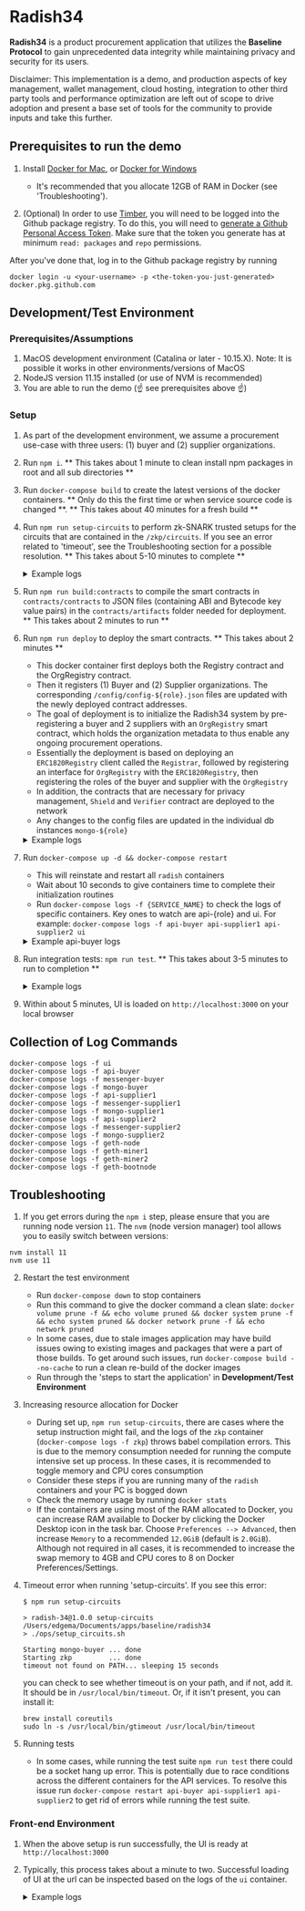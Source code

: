 # Radish34

__Radish34__ is a product procurement application that utilizes the __Baseline Protocol__ to gain unprecedented data integrity while maintaining privacy and security for its users.

Disclaimer: This implementation is a demo, and production aspects of key management, wallet management, cloud hosting, integration to other third party tools and performance optimization are left out of scope to drive adoption and present a base set of tools for the community to provide inputs and take this further.

## Prerequisites to run the demo

1. Install [Docker for Mac](https://www.docker.com/docker-mac), or
    [Docker for Windows](https://www.docker.com/docker-windows)  
    - It's recommended that you allocate 12GB of RAM in Docker (see 'Troubleshooting').

2. (Optional) In order to use [Timber](https://github.com/EYBlockchain/timber), you will need to be logged into the Github package registry. To do this, you will need to [generate a Github Personal Access Token](https://help.github.com/en/github/authenticating-to-github/creating-a-personal-access-token-for-the-command-line). Make sure that the token you generate has at minimum `read: packages` and `repo` permissions.

After you've done that, log in to the Github package registry by running

`docker login -u <your-username> -p <the-token-you-just-generated> docker.pkg.github.com`

## Development/Test Environment

### Prerequisites/Assumptions

1. MacOS development environment (Catalina or later - 10.15.X). Note: It is possible it works in other environments/versions of MacOS
1. NodeJS version 11.15 installed (or use of NVM is recommended)
1. You are able to run the demo (☝️ see prerequisites above ☝️)

### Setup

1. As part of the development environment, we assume a procurement use-case with three users: (1) buyer and (2) supplier organizations.
2. Run `npm i`. ** This takes about 1 minute to clean install npm packages in root and all sub directories **
3. Run `docker-compose build` to create the latest versions of the docker containers. ** Only do this the first time or when service source code is changed **. ** This takes about 40 minutes for a fresh build **
4. Run `npm run setup-circuits` to perform zk-SNARK trusted setups for the circuits that are contained in the `/zkp/circuits`. If you see an error related to 'timeout', see the Troubleshooting section for a possible resolution. ** This takes about 5-10 minutes to complete ** 
    <details> 
      <summary>Example logs</summary>
      <p> 

      ```
      *** Starting zokrates container ***
      radish-34_radish-zkp-watch_1 is up-to-date
      mongo-buyer is up-to-date
      radish-34_radish-zkp_1 is up-to-date

      *** Running setup for createMSA ***
      {"verificationKey":{"H":[["0x28cbb3929742ba7f874746fb890540017813ef404ae38c7073bf030be3577194","0x0974c59917efe8f2aa0049ded97d3103a300ca864c122b1d4c13197d2548c550"],["0x205078b5f99a3e041d75a8d3eb0cafe24da9649271275861bafbfa074a946f68","0x23c46a91322035df6f503929d00efc95ab970633c0b9cdd521f26831137ce398"]],"Galpha":["0x030cb162dc5bb2112b625de1cff121dc0e867068f496d3862d8d27e144c13c64","0x143e8abb0bcdb24417a01bc581bff336c2539f9b48c39c5b1447a5e4ca8a79c6"],"Hbeta":[["0x2e1a7b77ee31735d5b8dd25a032ea8bfda27c5905bec6d3ee3d0b01169ed7961","0x149b8fb268d495e15e642da2bd172791fd65bf9cdc49da8f1b16c34635ede869"],["0x2ccd66691257c87cdbd98efad37a0f60422a1e4d73dd2c18ebd87fc8522db9be","0x15437cb448e5bf0cf3067e2de941cf4ed73f6f732dac9cf19f0e89555f6d7a36"]],"Ggamma":["0x0c132ee8e18b7dd37a7332f6138d2c30826910652de0df3d188fe3597da2208d","0x2cced0ec0c467fac9b6774739b696d2fd1074cdef99da52c986838cea132bbe8"],"Hgamma":[["0x060ae04d4f50d8f01ca4fad8a29fd6d0d8f6eae762c1345bbebab3d8ca8cd993","0x0bb22b3de71c381a8bbd3b40633f3c2db119b75f5874a28bf4f221bae4fa9d73"],["0x13aa539b007374ee850da69ee1b91869ca4d64337a41e2cf4eaef844a28c251c","0x299c36c9cc3aab3c7df10bff199bb66c6d954dfa4ba30b5b33705a4b5bf0708e"]],"query":[["0x2ea45bf055ff829b0348d5c2b0619371de5835c0e28dd63c3d806aa06e3890f5","0x2aa391d2cb16b76693d1dfbbe0272861e38e7cf457f38d0f93d5a7751f3fa7a0"],["0x18c4fa762ba68bdaabb02658ad113cc22333107d73ebc0f508e4c4f2f5a3aaf2","0x075062f8a367e48fc22c99752a8e0211148462c8dab0c87d4c12c85545594e07"]]}}
      *** Running setup for createPO ***
      {"verificationKey":{"H":[["0x2d5f6d4b7d13b5cebd8d6cece9dbce5ecb04d3ea80217e0426c2b1d72c2d972d","0x02ff4a4667c3fead0b270277aba0fef1a8f2e94e85b160d19385c089ac7cf501"],["0x25ddb0f3266fc2b2efefa6247f24355a327353f6ccfb5ca9fb5ab1352370a21b","0x1c078f4b5447ef774133731e301b43a9c8657123409333efffa74486a86fb47f"]],"Galpha":["0x0d36fc5d69ce3f50ec40bb9d3540fb1d898a2f91d48932bf55cfcb304af635e3","0x1a555461b3ac218af5fca356d75b9d0eecce6bb8d44aab275141e1a980077a67"],"Hbeta":[["0x29a47d9266d3a915ba517cd2d099ef4872c568d86d69c63ff5fa55aa7a5f6284","0x1125edf840c07eda41a962f71f1e0d8b4c0052587c6b6918ebb3a267c43b6255"],["0x2d15aefb7f2a3374e28671f5b4b5dc1db80660656b16fd81953a6104a95b61ef","0x2e43d6f090a7402b948824568e69a956646a8ddc79eba4bfad65da4863663ce5"]],"Ggamma":["0x11cf0010dc05657a0933a3366efab90a055ef76c926af3c94cd79df0daace624","0x138c005e154787838b851afc869be363e089b2e3786c197c1a7a7f8023e2adcf"],"Hgamma":[["0x267470583b8333a4c8b81331d12d6badfd49c416810fd23006ec393f812c8a56","0x14321eed994c76846d2b8b532e7995d3cb76c022ab05af426a99e98a53076779"],["0x0cfcd3abdf0119481374bf209c71f7afcd8920b85de0e95294933ddd3c16c92a","0x23871104deb8a7c03efaf1ede048dd9f968b4602ea7f824a5c8d4aaa1e6f4143"]],"query":[["0x1a7251f3ac3930802d03eae0f4d8187a62bcf752b33cedd98defe74ddc07cd8f","0x06a13bbc659fae79a8e0ab7fa474d4ae451d42633116e42e17334ee21a847fc5"],["0x26620d77c65980fb18256ee17bc0e80adc30ddb4c54cd61154432d713889ea33","0x237af6ad935a45192f8a279e3543bca9b04aa547d16501c3c164c9ef38ad59c0"]]}}
      *** Setups complete ***
      ``` 
      </p>
    </details> 

5. Run `npm run build:contracts` to compile the smart contracts in `contracts/contracts` to JSON files (containing ABI and Bytecode key value pairs) in the `contracts/artifacts` folder needed for deployment. ** This takes about 2 minutes to run **
6. Run `npm run deploy` to deploy the smart contracts. ** This takes about 2 minutes **
    - This docker container first deploys both the Registry contract and the OrgRegistry contract.
    - Then it registers (1) Buyer and (2) Supplier organizations. The corresponding `/config/config-${role}.json` files are updated with the newly deployed contract addresses.
    - The goal of deployment is to initialize the Radish34 system by pre-registering a buyer and 2 suppliers with an `OrgRegistry` smart contract, which holds the organization metadata to thus enable any ongoing procurement operations.
    - Essentially the deployment is based on deploying an `ERC1820Registry` client called the `Registrar`, followed by registering an interface for `OrgRegistry` with the `ERC1820Registry`, then registering the roles of the buyer and supplier with the `OrgRegistry`
    - In addition, the contracts that are necessary for privacy management, `Shield` and `Verifier` contract are deployed to the network
    - Any changes to the config files are updated in the individual db instances `mongo-${role}`
    <details> 
      <summary>Example logs</summary>
      <p> 

      ```
      > docker-compose run --rm radish-deploy sh deploy.sh
      Patiently waiting 10 seconds for ganache container to init ...
      Checking for ganache ...
      ✅  ERC1820Registry deployed: 0x448de9B34ac4DD0901DCc3f2fF1a31822B51a397
      ✅  OrgRegistry deployed: 0x31088fd0eede771d5bda1558e06a666Cd9BF110c
      ✅  BN256G2 library deployed: 0x8f17969A8dc9cbAe2EB98541F33c7c396f615241
      ✅  Verifier deployed: 0xDf3C747B74CeFe4ffEa5baa2D0eAFE2B0F86A8F3
      ✅  Shield deployed: 0x7370f1C710F3af6f28Be19ed99e0ed8f1B59b1CB
      ✅  Assigned the deployer as the manager for OrgRegistry. TxHash: 0x1689ac60fba5c25b5559e0fbca066c4063a433dec552adc9208977e161f05852
      ✅  Set OrgRegistry as Interface Implementer for deployer. TxHash: 0x52660020dad54f7177896e16ba9e6956aa4c046e59c2bf92b53db06d387802a2
      ✅  Retrieved all Whisper Identity for each user
      ✅  Registered buyer in the OrgRegistry with tx hash: 0x77e39fc3398e405caaf895a2ea29966423dc8f01f0bffdc335579d0865837415
      ✅  Registered supplier1 in the OrgRegistry with tx hash: 0xefc1142c39f95766d245eab0d7dc4fe0860fded16c4531d529e6636136888123
      ✅  Registered supplier2 in the OrgRegistry with tx hash: 0x354c5a0745690f5c68a33f481e8c89cdbd103b24e549839374f589dc1b15c49c
      ✅  getOrg: 3 Organizations have successfully been set up!
      {
      address: '0xB5630a5a119b0EAb4471F5f2d3632e996bf95d41',
      name: 'Org1',
      role: 1,
      messagingKey: '0x04660083ec950731f412cb96cca49f55d443c370ed8e2d3d938769ce4b200ffc0e9597001574b165b4030235331de26f49b1c4ea1c03d902d2ba75302393fa050e',
      zkpPublicKey: '0x21864a8a3f24dad163d716f77823dd849043481c7ae683a592a02080e20c1965'
      }
      {
      address: '0x5ACcdCCE3E60BD98Af2dc48aaf9D1E35E7EC8B5f',
      name: 'Supplier 1',
      role: 2,
      messagingKey: '0x047087e00ac5d68d752caab75c7107329f354a52a9e220d83a0bd14b9a76dbcc359a7e604548a48f0e9a45f5f0d9a31a2b9fa005ec5fd0cce49ccb229a6a28eaff',
      zkpPublicKey: '0x1513500b81d1cc3ecb32c0a3af17756b99e23f6edff51fcd5b4b4793ea2d0387'
      }
      {
      address: '0x3f7eB8a7d140366423e9551e9532F4bf1A304C65',
      name: 'Supplier 2',
      role: 2,
      messagingKey: '0x04fa022574ff337d4e5ab9e529a9dc379c8e12fb9fb424c7c400de9ba42d9e24d9d37fb6cd88c182f9908a1451765d98c561006df44a637b9b72551f9f43dc73a7',
      zkpPublicKey: '0x03366face983056ea73ff840eee1d8786cf72b0e14a8e44bac13e178ac3cebd5'
      }
      Updated settings for buyer to include: {
      addresses: {
          ERC1820Registry: '0x448de9B34ac4DD0901DCc3f2fF1a31822B51a397',
          OrgRegistry: '0x31088fd0eede771d5bda1558e06a666Cd9BF110c',
          BN256G2: '0x8f17969A8dc9cbAe2EB98541F33c7c396f615241',
          Verifier: '0xDf3C747B74CeFe4ffEa5baa2D0eAFE2B0F86A8F3',
          Shield: '0x7370f1C710F3af6f28Be19ed99e0ed8f1B59b1CB'
      },
      organization: {
          messengerKey: '0x04660083ec950731f412cb96cca49f55d443c370ed8e2d3d938769ce4b200ffc0e9597001574b165b4030235331de26f49b1c4ea1c03d902d2ba75302393fa050e',
          name: 'Org1',
          role: 1,
          zkpPublicKey: '0x21864a8a3f24dad163d716f77823dd849043481c7ae683a592a02080e20c1965',
          zkpPrivateKey: '0x29ae268c4e58726d63fb5b0dae75e8d70f77519d12063f1a8fa9ebec085e533d'
      }
      }
      Updated settings for supplier1 to include: {
      addresses: {
          ERC1820Registry: '0x448de9B34ac4DD0901DCc3f2fF1a31822B51a397',
          OrgRegistry: '0x31088fd0eede771d5bda1558e06a666Cd9BF110c',
          BN256G2: '0x8f17969A8dc9cbAe2EB98541F33c7c396f615241',
          Verifier: '0xDf3C747B74CeFe4ffEa5baa2D0eAFE2B0F86A8F3',
          Shield: '0x7370f1C710F3af6f28Be19ed99e0ed8f1B59b1CB'
      },
      organization: {
          messengerKey: '0x047087e00ac5d68d752caab75c7107329f354a52a9e220d83a0bd14b9a76dbcc359a7e604548a48f0e9a45f5f0d9a31a2b9fa005ec5fd0cce49ccb229a6a28eaff',
          name: 'Supplier 1',
          role: 2,
          zkpPublicKey: '0x1513500b81d1cc3ecb32c0a3af17756b99e23f6edff51fcd5b4b4793ea2d0387',
          zkpPrivateKey: '0xb084bd09eea9612b5790a73d9f88bdf644d56194a410b08f6d2ae09d5fccbfe'
      }
      }
      Updated settings for supplier2 to include: {
      addresses: {
          ERC1820Registry: '0x448de9B34ac4DD0901DCc3f2fF1a31822B51a397',
          OrgRegistry: '0x31088fd0eede771d5bda1558e06a666Cd9BF110c',
          BN256G2: '0x8f17969A8dc9cbAe2EB98541F33c7c396f615241',
          Verifier: '0xDf3C747B74CeFe4ffEa5baa2D0eAFE2B0F86A8F3',
          Shield: '0x7370f1C710F3af6f28Be19ed99e0ed8f1B59b1CB'
      },
      organization: {
          messengerKey: '0x04fa022574ff337d4e5ab9e529a9dc379c8e12fb9fb424c7c400de9ba42d9e24d9d37fb6cd88c182f9908a1451765d98c561006df44a637b9b72551f9f43dc73a7',
          name: 'Supplier 2',
          role: 2,
          zkpPublicKey: '0x03366face983056ea73ff840eee1d8786cf72b0e14a8e44bac13e178ac3cebd5',
          zkpPrivateKey: '0x111bc1d832ba0ea6804f031c6f0ec9550f4d2b55666c30d7b4cf532b22a45f25'
      }
      }

      Calling /vk(createMSA)

      Calling /vk(createPO)
      Registering vk 18452423262158563026882841675284148407764318157675563070471972217739237880212,4277133668186723831235654096540406807435824845570986335989907942141598418256,14616192035444969003150436321512501628878979352937787850238113590938741010280,16177987224694778648394767874211717524305731735983237888308452790599874831256,1379364984911720626136072585337712693683924249341665513273559476871662484580,9156758973430525230183885922794684348950481245148957809524672239190422485446,20853181206633468719848310853413619676027324855469494224326295594157686487393,9321110026344006065486305790542153704131355025977797475517112642918390032489,20264675796796795709830270740195303883800970394987912963744700332878435563966,9617809250603145165440088584290061628278893233855154595575290228291958307382,5461648036022214211143369568016219712491248347178880605917470283234837405837,20267177760088363139518624979647286695343598308760404799328244803079201012712,2733093637597886369210205749822745181805572745097005975696082802272958732691,5290238555934889435703756934523226089301002621758403523617432452706499992947,8894885147880399898314634619246753739957540450191160311306953007213291775260,18820833068779199149030979951558447374152704724892152325431094507233231270030,21096788491815322535016425843114301240063117688587680689790922945196138729717,19286142148252889888118610521758324658736978834444902653793263786010395781024,11203539013152302732163359604934774718305715328124835655309460996779078298354,3308220779682536962176390239229157209211243587623820368961890312836741680647 against txTypeEnumUint 0
      ✅  Uploaded verification key for createMSA. TxHash: 0x8967d201803467a818c332905d355050bdf7b698917276627d67823bbd2caa02
      Registering vk 20522682982920878954594520278759298871294760675964764796460214555440489273133,1355684326038743620561541607821672442687007980490919311671186212947595425025,17127269861568797267541709762677184095889927147335292037601863383053224682011,12678116670384323664497410100274034092546770156661828399087071137612145079423,5977218531577562924693023811035666278242250033114290451697255598040978699747,11910898444400756692554841800903798844456503196287448234655645015860119566951,18835456375812065002333445288481415807355768040920100504693284277397399495300,7756334174082466369268236005053638756106862232385752031594640362579538174549,20392389658810310087927513615796829306670593413799627867169141543694610686447,20926253247509591845191645741470653974460714522358362695848905641897492888805,8055056222854724947534229729362938900393380623061729822034177100602552411684,8841305248627005490684435068554866336037281409872841166256499053913855667663,17393617880011961063722177156687167597785515650731345358017594453156801841750,9134812782946246477382749501756521033191131648169155399660755523243809924985,5874460545438495447360509618099907294916375005598494526462684352297251031338,16069591515142379111204703045096550819428436131949339386521861704948485407043,11962120239408032609083758269415656400682277263025948496448227609373701557647,2998751751135582910454267866182036306022286179637831158023751086688017088453,17361132210337219581729837662000018081706586352038127359850835578169064024627,16048207551507412141663801408246194149328805387019287537086161573266055846336 against txTypeEnumUint 1
      ✅  Uploaded verification key for createPO. TxHash: 0x1cc5f0e43b810394e655cafc889b1191d5a874d1d3847269182662df13479e9f
      ----------------- Completed  -----------------
      Please restart the radish-apis for the config to take effect
      ```
      </p>
    </details> 

7. Run `docker-compose up -d && docker-compose restart`
   - This will reinstate and restart all `radish` containers
   - Wait about 10 seconds to give containers time to complete their initialization routines
   - Run `docker-compose logs -f {SERVICE_NAME}` to check the logs of specific containers. Key ones to watch are api-{role} and ui. For example: `docker-compose logs -f api-buyer api-supplier1 api-supplier2 ui`
    <details> 
      <summary>Example api-buyer logs</summary>
      <p> 

      ```
      radish-api-buyer        | Connected to db
      radish-api-buyer        | Mongoose connected to db
      radish-api-buyer        | Loading config file ...
      radish-api-buyer        | 🚀 Internal REST-Express server listening at http://localhost:8101
      radish-api-buyer        | Loading network http://ganache:8545...
      radish-api-buyer        | Connected to network: { chainId: 333, name: 'unknown' }
      radish-api-buyer        | Whisper key: 0x0453f6d033725be702e7e00a0056a62caa5c3700796899dbc69d2001a1dae1717b65d30ed3e7e607f8f00bfc69f09c0e22ef69fcee7cd6980434de34863c21491d
      radish-api-buyer        | Loading wallet with address 0xB5630a5a119b0EAb4471F5f2d3632e996bf95d41
      radish-api-buyer        | Wallet balance: 999.89182446
      radish-api-buyer        | Your organization has already been registered with the registry
      radish-api-buyer        | All systems go.
      radish-api-buyer        | 🏥  Healthcheck Status: ready
      radish-api-buyer        | 🚀 Server ready at http://localhost:8001/graphql
      radish-api-buyer        | 🚀 Subscriptions ready at ws://localhost:8001/graphql`
      ```
      </p>
    </details> 

8. Run integration tests: `npm run test`. ** This takes about 3-5 minutes to run to completion **
    <details> 
      <summary>Example logs</summary>
      <p> 

      ```
      > NODE_ENV=test jest --verbose --runInBand --forceExit

      console.log __tests__/integration.test.js:287
          This test can take up to 10 minutes to run. It will provide frequent status updates

      console.log __tests__/integration.test.js:290
          Checking for non-null msa index, attempt: 0

      console.log __tests__/integration.test.js:290
          Checking for non-null msa index, attempt: 1

      console.log __tests__/integration.test.js:290
          Checking for non-null msa index, attempt: 2

      console.log __tests__/integration.test.js:290
          Checking for non-null msa index, attempt: 3

      console.log __tests__/integration.test.js:295
          Test complete

      PASS  __tests__/integration.test.js (181.696s)
      Check that containers are ready
          Buyer containers
            ✓ Buyer messenger GET /health-check returns 200 (13ms)
            ✓ Buyer radish-api REST server GET /health-check returns 200 (16ms)
          Supplier containers
            ✓ Supplier messenger GET /health-check returns 200 (6ms)
            ✓ Supplier radish-api REST server GET /health-check returns 200 (12ms)
      Buyer sends new RFP to supplier
          Retrieve identities from messenger
            ✓ Supplier messenger GET /identities (7ms)
            ✓ Buyer messenger GET /identities (6ms)
          Create new RFP through buyer radish-api
            ✓ Buyer graphql mutation createRFP() returns 400 withOUT sku (46ms)
            ✓ Buyer graphql mutation createRFP() returns 200 (77ms)
          Check RFP existence through radish-api queries
            ✓ Buyer graphql query rfp() returns 200 (23ms)
            ✓ Supplier graphql query rfp() returns 200 (2116ms)
          Check RFP contents through radish-api query
            ✓ Buyer rfp.recipients.origination contents are correct (25ms)
            ✓ Supplier messenger has raw message that delivered RFP from buyer (11ms)
      Buyer creates MSA, signs it, sends to supplier, supplier responds with signed MSA
          Create new MSA through buyer radish-api
            ✓ Buyer graphql mutation createMSA() returns 400 without sku (11ms)
            ✓ Buyer graphql mutation createMSA() returns 200 (447ms)
            ✓ After a while, the commitment index should not be null (60131ms)
      Buyer creates PO
          Create new PO through buyer radish-api
            ✓ Buyer graphql mutation createPO() returns 400 without volume (10ms)
            ✓ Buyer graphql mutation createPO() returns 200 (117616ms)

      Test Suites: 1 passed, 1 total
      Tests:       17 passed, 17 total
      Snapshots:   0 total
      Time:        181.74s
      Ran all test suites.
      npm run test  3.35s user 3.37s system 3% cpu 3:06.52 total
      ```
      </p>
    </details> 

9. Within about 5 minutes, UI is loaded on `http://localhost:3000` on your local browser

## Collection of Log Commands

`docker-compose logs -f ui`  
`docker-compose logs -f api-buyer`  
`docker-compose logs -f messenger-buyer`   
`docker-compose logs -f mongo-buyer`  
`docker-compose logs -f api-supplier1`  
`docker-compose logs -f messenger-supplier1`  
`docker-compose logs -f mongo-supplier1`   
`docker-compose logs -f api-supplier2`  
`docker-compose logs -f messenger-supplier2`  
`docker-compose logs -f mongo-supplier2`  
`docker-compose logs -f geth-node`   
`docker-compose logs -f geth-miner1`  
`docker-compose logs -f geth-miner2`  
`docker-compose logs -f geth-bootnode`  

## Troubleshooting

1. If you get errors during the `npm i` step, please ensure that you are running node version `11`. The `nvm` (node version manager) tool allows you to easily switch between versions:
```
nvm install 11
nvm use 11
```

2. Restart the test environment
   - Run `docker-compose down` to stop containers
   - Run this command to give the docker command a clean slate: `docker volume prune -f && echo volume pruned && docker system prune -f && echo system pruned && docker network prune -f && echo network pruned`
   - In some cases, due to stale images application may have build issues owing to existing images and packages that were a part of those builds. To get around such issues, run `docker-compose build --no-cache` to run a clean re-build of the docker images
   - Run through the 'steps to start the application' in __Development/Test Environment__
3. Increasing resource allocation for Docker
   - During set up, `npm run setup-circuits`, there are cases where the setup instruction might fail, and the logs of the `zkp` container (`docker-compose logs -f zkp`) throws babel compilation errors. This is due to the memory consumption needed for running the compute intensive set up process. In these cases, it is recommended to toggle memory and CPU cores consumption
   - Consider these steps if you are running many of the `radish` containers and your PC is bogged down
   - Check the memory usage by running `docker stats`
   - If the containers are using most of the RAM allocated to Docker, you can increase RAM available to Docker by clicking the Docker Desktop icon in the task bar. Choose `Preferences --> Advanced`, then increase `Memory` to a recommended `12.0GiB` (default is `2.0GiB`). Although not required in all cases, it is recommended to increase the swap memory to 4GB and CPU cores to 8 on Docker Preferences/Settings.
4. Timeout error when running 'setup-circuits'. If you see this error:
    ```
    $ npm run setup-circuits

    > radish-34@1.0.0 setup-circuits /Users/edgema/Documents/apps/baseline/radish34
    > ./ops/setup_circuits.sh

    Starting mongo-buyer ... done
    Starting zkp         ... done
    timeout not found on PATH... sleeping 15 seconds
    ```

    you can check to see whether timeout is on your path, and if not, add it. It should be in `/usr/local/bin/timeout`. Or, if it isn't present, you can install it:

    ```
    brew install coreutils
    sudo ln -s /usr/local/bin/gtimeout /usr/local/bin/timeout
    ```

5. Running tests
   - In some cases, while running the test suite `npm run test` there could be a socket hang up error. This is potentially due to race conditions across the different containers for the API services. To resolve this issue run `docker-compose restart api-buyer api-supplier1 api-supplier2` to get rid of errors while running the test suite.

### Front-end Environment

1. When the above setup is run successfully, the UI is ready at `http://localhost:3000`
2. Typically, this process takes about a minute to two. Successful loading of UI at the url can be inspected based on the logs of the `ui` container.
    <details> 
      <summary>Example logs</summary>
      <p> 

      ```
      ui_1           | > @ start /app
      ui_1           | > react-scripts start
      ui_1           |
      ui_1           |
      ui_1           | Starting the development server...
      ui_1           |
      ui_1           | Compiled successfully!
      ui_1           |
      ui_1           | You can now view undefined in the browser.
      ui_1           |
      ui_1           |   Local:            http://localhost:3000/
      ui_1           |   On Your Network:  http://172.27.0.14:3000/
      ui_1           |
      ui_1           | Note that the development build is not optimized.
      ui_1           | To create a production build, use npm run build.
      ```
      </p>
    </details> 
